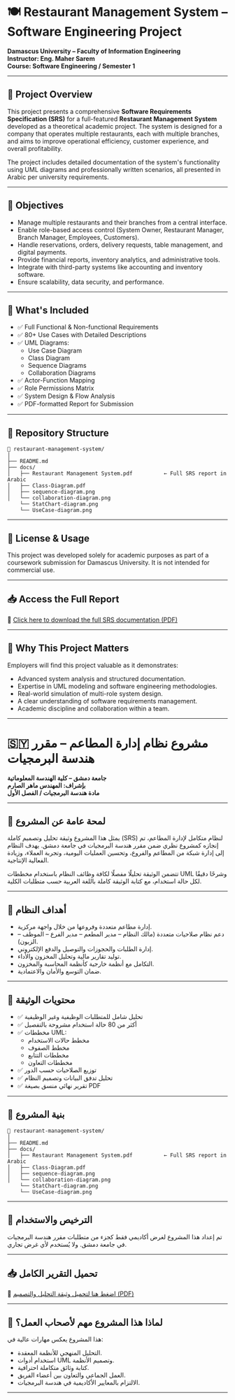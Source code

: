
# 🍽️ Restaurant Management System – Software Engineering Project  
**Damascus University – Faculty of Information Engineering**  
**Instructor: Eng. Maher Sarem**  
**Course: Software Engineering / Semester 1**

---

## 📌 Project Overview

This project presents a comprehensive **Software Requirements Specification (SRS)** for a full-featured **Restaurant Management System** developed as a theoretical academic project. The system is designed for a company that operates multiple restaurants, each with multiple branches, and aims to improve operational efficiency, customer experience, and overall profitability.

The project includes detailed documentation of the system's functionality using UML diagrams and professionally written scenarios, all presented in Arabic per university requirements.

---

## 🎯 Objectives

- Manage multiple restaurants and their branches from a central interface.
- Enable role-based access control (System Owner, Restaurant Manager, Branch Manager, Employees, Customers).
- Handle reservations, orders, delivery requests, table management, and digital payments.
- Provide financial reports, inventory analytics, and administrative tools.
- Integrate with third-party systems like accounting and inventory software.
- Ensure scalability, data security, and performance.

---

## 📄 What's Included

- ✅ Full Functional & Non-functional Requirements  
- ✅ 80+ Use Cases with Detailed Descriptions  
- ✅ UML Diagrams:
  - Use Case Diagram  
  - Class Diagram  
  - Sequence Diagrams  
  - Collaboration Diagrams  
- ✅ Actor-Function Mapping  
- ✅ Role Permissions Matrix  
- ✅ System Design & Flow Analysis  
- ✅ PDF-formatted Report for Submission

---

## 📂 Repository Structure

```
📁 restaurant-management-system/
│
├── README.md
├── docs/
│   ├── Restaurant Management System.pdf          ← Full SRS report in Arabic               
│   ├── Class-Diagram.pdf
│   ├── sequence-diagram.png
│   └── collaboration-diagram.png
    └── StatChart-diagram.png
    └── UseCase-diagram.png

```

---

## 🔐 License & Usage

This project was developed solely for academic purposes as part of a coursework submission for Damascus University. It is not intended for commercial use.

---

## 📥 Access the Full Report

📄 [Click here to download the full SRS documentation (PDF)](./docs/Restaurant_Management_System.pdf)

---

## 💼 Why This Project Matters

Employers will find this project valuable as it demonstrates:

- Advanced system analysis and structured documentation.
- Expertise in UML modeling and software engineering methodologies.
- Real-world simulation of multi-role system design.
- A clear understanding of software requirements management.
- Academic discipline and collaboration within a team.

---

# 🇸🇾 مشروع نظام إدارة المطاعم – مقرر هندسة البرمجيات  
**جامعة دمشق – كلية الهندسة المعلوماتية**  
**بإشراف: المهندس ماهر الصارم**  
**مادة هندسة البرمجيات / الفصل الأول**

---

## 🧾 لمحة عامة عن المشروع

يمثل هذا المشروع وثيقة تحليل وتصميم كاملة (SRS) لنظام متكامل لإدارة المطاعم، تم إنجازه كمشروع نظري ضمن مقرر هندسة البرمجيات في جامعة دمشق. يهدف النظام إلى إدارة شبكة من المطاعم والفروع، وتحسين العمليات اليومية، وتجربة العملاء، وزيادة الفعالية الإنتاجية.

تتضمن الوثيقة تحليلًا مفصلًا لكافة وظائف النظام باستخدام مخططات UML وشرحًا دقيقًا لكل حالة استخدام، مع كتابة الوثيقة كاملة باللغة العربية حسب متطلبات الكلية.

---

## 🎯 أهداف النظام

- إدارة مطاعم متعددة وفروعها من خلال واجهة مركزية.
- دعم نظام صلاحيات متعددة (مالك النظام – مدير المطعم – مدير الفرع – الموظف – الزبون).
- إدارة الطلبات والحجوزات والتوصيل والدفع الإلكتروني.
- توليد تقارير مالية وتحليل المخزون والأداء.
- التكامل مع أنظمة خارجية كأنظمة المحاسبة والمخزون.
- ضمان التوسع والأمان والاعتمادية.

---

## 📄 محتويات الوثيقة

- ✅ تحليل شامل للمتطلبات الوظيفية وغير الوظيفية  
- ✅ أكثر من 80 حالة استخدام مشروحة بالتفصيل  
- ✅ مخططات UML:
  - مخطط حالات الاستخدام  
  - مخطط الصفوف  
  - مخططات التتابع  
  - مخططات التعاون  
- ✅ توزيع الصلاحيات حسب الدور  
- ✅ تحليل تدفق البيانات وتصميم النظام  
- ✅ تقرير نهائي منسق بصيغة PDF

---

## 📂 بنية المشروع

```
📁 restaurant-management-system/
│
├── README.md
├── docs/
│   ├── Restaurant Management System.pdf          ← Full SRS report in Arabic               
│   ├── Class-Diagram.pdf
│   ├── sequence-diagram.png
│   └── collaboration-diagram.png
    └── StatChart-diagram.png
    └── UseCase-diagram.png
```

---

## 🔐 الترخيص والاستخدام

تم إعداد هذا المشروع لغرض أكاديمي فقط كجزء من متطلبات مقرر هندسة البرمجيات في جامعة دمشق. ولا يُستخدم لأي غرض تجاري.

---

## 📥 تحميل التقرير الكامل

📄 [اضغط هنا لتحميل وثيقة التحليل والتصميم (PDF)](./docs/Restaurant_Management_System.pdf)

---

## 💼 لماذا هذا المشروع مهم لأصحاب العمل؟

هذا المشروع يعكس مهارات عالية في:

- التحليل المنهجي للأنظمة المعقدة.  
- استخدام أدوات UML وتصميم الأنظمة.  
- كتابة وثائق متكاملة احترافية.  
- العمل الجماعي والتعاون بين أعضاء الفريق.  
- الالتزام بالمعايير الأكاديمية في هندسة البرمجيات.

---
